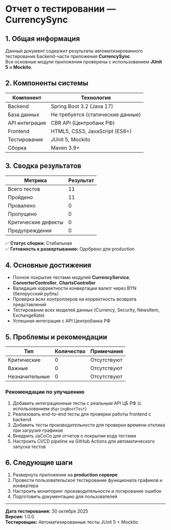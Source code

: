 # Отчет о тестировании — CurrencySync

## 1. Общая информация

Данный документ содержит результаты автоматизированного тестирования backend-части приложения **CurrencySync**.  
Все основные модули приложения проверены с использованием **JUnit 5** и **Mockito**.

## 2. Компоненты системы

| Компонент | Технология |
|-----------|-------------|
| Backend | Spring Boot 3.2 (Java 17) |
| База данных | Не требуется (статические данные) |
| API интеграция | CBR API (Центробанк РФ) |
| Frontend | HTML5, CSS3, JavaScript (ES6+) |
| Тестирование | JUnit 5, Mockito |
| Сборка | Maven 3.9+ |

## 3. Сводка результатов

| Метрика | Результат |
|---------|-----------|
| Всего тестов | 11 |
| Пройдено | 11 |
| Провалено | 0 |
| Пропущено | 0 |
| Критические дефекты | 0 |
| Предупреждения | 0 |

✅ **Статус сборки:** Стабильная  
✅ **Готовность к развертыванию:** Одобрено для production  

## 4. Основные достижения

- Полное покрытие тестами модулей **CurrencyService**, **ConverterController**, **ChartsController**
- Валидация корректности конвертации валют через BYN (белорусский рубль)
- Проверка всех контроллеров на корректность возврата представлений
- Тестирование всех моделей данных (Currency, Security, NewsItem, ExchangeRate)
- Успешная интеграция с API Центробанка РФ

## 5. Проблемы и рекомендации

| Тип | Количество | Примечания |
|-----|-----------|------------|
| Критические | 0 | Отсутствуют |
| Важные | 0 | Отсутствуют |
| Незначительные | 0 | Отсутствуют |

### Рекомендации по улучшению
1. Добавить интеграционные тесты с реальным API ЦБ РФ (с использованием `@SpringBootTest`)
2. Реализовать end-to-end тесты для проверки работы frontend с backend
3. Добавить тесты производительности для проверки времени отклика при загрузке графиков
4. Внедрить JaCoCo для отчетов о покрытии кода тестами
5. Настроить CI/CD pipeline на GitHub Actions для автоматического запуска тестов

## 6. Следующие шаги
1. Развернуть приложение на **production сервере**
3. Провести пользовательское тестирование функционала графиков и конвертера
4. Настроить мониторинг производительности и логирование ошибок
5. Подготовить документацию для пользователей

---

**Дата тестирования:** 30 октября 2025  
**Версия:** 1.0.0  
**Тестировщик:** Автоматизированные тесты JUnit 5 + Mockito
